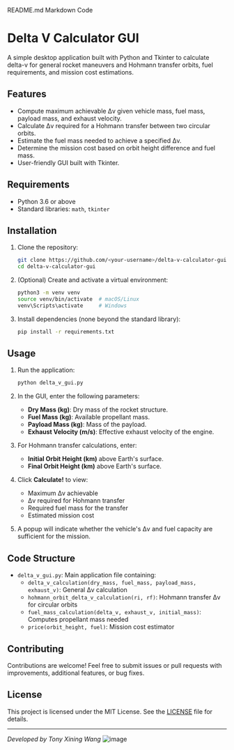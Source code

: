 README.md Markdown Code
# Delta V Calculator GUI

A simple desktop application built with Python and Tkinter to calculate delta-v for general rocket maneuvers and Hohmann transfer orbits, fuel requirements, and mission cost estimations.

## Features

- Compute maximum achievable Δv given vehicle mass, fuel mass, payload mass, and exhaust velocity.
- Calculate Δv required for a Hohmann transfer between two circular orbits.
- Estimate the fuel mass needed to achieve a specified Δv.
- Determine the mission cost based on orbit height difference and fuel mass.
- User-friendly GUI built with Tkinter.

## Requirements

- Python 3.6 or above  
- Standard libraries: `math`, `tkinter`

## Installation

1. Clone the repository:
   ```bash
   git clone https://github.com/<your-username>/delta-v-calculator-gui.git
   cd delta-v-calculator-gui
   ```

2. (Optional) Create and activate a virtual environment:
   ```bash
   python3 -m venv venv
   source venv/bin/activate  # macOS/Linux
   venv\Scripts\activate     # Windows
   ```

3. Install dependencies (none beyond the standard library):
   ```bash
   pip install -r requirements.txt
   ```

## Usage

1. Run the application:
   ```bash
   python delta_v_gui.py
   ```

2. In the GUI, enter the following parameters:
   - **Dry Mass (kg)**: Dry mass of the rocket structure.  
   - **Fuel Mass (kg)**: Available propellant mass.  
   - **Payload Mass (kg)**: Mass of the payload.  
   - **Exhaust Velocity (m/s)**: Effective exhaust velocity of the engine.  

3. For Hohmann transfer calculations, enter:
   - **Initial Orbit Height (km)** above Earth's surface.  
   - **Final Orbit Height (km)** above Earth's surface.  

4. Click **Calculate!** to view:
   - Maximum Δv achievable  
   - Δv required for Hohmann transfer  
   - Required fuel mass for the transfer  
   - Estimated mission cost  

5. A popup will indicate whether the vehicle's Δv and fuel capacity are sufficient for the mission.

## Code Structure

- `delta_v_gui.py`: Main application file containing:
  - `delta_v_calculation(dry_mass, fuel_mass, payload_mass, exhaust_v)`: General Δv calculation  
  - `hohmann_orbit_delta_v_calculation(ri, rf)`: Hohmann transfer Δv for circular orbits  
  - `fuel_mass_calculation(delta_v, exhaust_v, initial_mass)`: Computes propellant mass needed  
  - `price(orbit_height, fuel)`: Mission cost estimator  

## Contributing

Contributions are welcome! Feel free to submit issues or pull requests with improvements, additional features, or bug fixes.

## License

This project is licensed under the MIT License. See the [LICENSE](LICENSE) file for details.

---

*Developed by Tony Xining Wang*
![image](https://github.com/user-attachments/assets/19670443-9d5b-4ef3-8681-1fd4baf7db3c)
